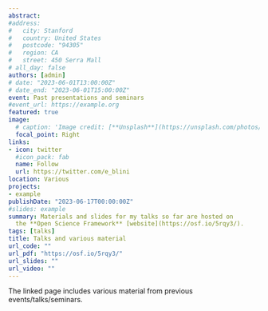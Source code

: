 ```yaml
---
abstract: 
#address:
#   city: Stanford
#   country: United States
#   postcode: "94305"
#   region: CA
#   street: 450 Serra Mall
# all_day: false
authors: [admin]
# date: "2023-06-01T13:00:00Z"
# date_end: "2023-06-01T15:00:00Z"
event: Past presentations and seminars
#event_url: https://example.org
featured: true
image:
  # caption: 'Image credit: [**Unsplash**](https://unsplash.com/photos/bzdhc5b3Bxs)'
  focal_point: Right
links:
- icon: twitter
  #icon_pack: fab
  name: Follow
  url: https://twitter.com/e_blini
location: Various
projects:
- example
publishDate: "2023-06-17T00:00:00Z"
#slides: example
summary: Materials and slides for my talks so far are hosted on 
  the **Open Science Framework** [website](https://osf.io/5rqy3/).
tags: [talks]
title: Talks and various material
url_code: ""
url_pdf: "https://osf.io/5rqy3/"
url_slides: ""
url_video: ""
---
```


The linked page includes various material from previous events/talks/seminars.

